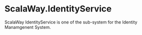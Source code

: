 # ScalaWay.IdentityService

ScalaWay IdentityService is one of the sub-system for the Identity Manamgenent System.
